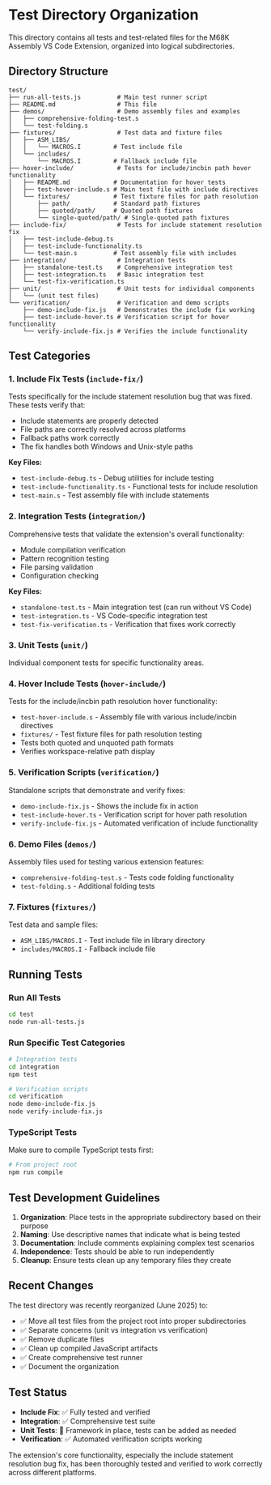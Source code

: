 # Test Directory Organization

This directory contains all tests and test-related files for the M68K Assembly VS Code Extension, organized into logical subdirectories.

## Directory Structure

```text
test/
├── run-all-tests.js          # Main test runner script
├── README.md                 # This file
├── demos/                    # Demo assembly files and examples
│   ├── comprehensive-folding-test.s
│   └── test-folding.s
├── fixtures/                 # Test data and fixture files
│   ├── ASM_LIBS/
│   │   └── MACROS.I         # Test include file
│   └── includes/
│       └── MACROS.I         # Fallback include file
├── hover-include/            # Tests for include/incbin path hover functionality
│   ├── README.md            # Documentation for hover tests
│   ├── test-hover-include.s # Main test file with include directives
│   └── fixtures/            # Test fixture files for path resolution
│       ├── path/            # Standard path fixtures
│       ├── quoted/path/     # Quoted path fixtures
│       └── single-quoted/path/ # Single-quoted path fixtures
├── include-fix/              # Tests for include statement resolution fix
│   ├── test-include-debug.ts
│   ├── test-include-functionality.ts
│   └── test-main.s          # Test assembly file with includes
├── integration/              # Integration tests
│   ├── standalone-test.ts    # Comprehensive integration test
│   ├── test-integration.ts   # Basic integration test
│   └── test-fix-verification.ts
├── unit/                     # Unit tests for individual components
│   └── (unit test files)
└── verification/             # Verification and demo scripts
    ├── demo-include-fix.js   # Demonstrates the include fix working
    ├── test-include-hover.ts # Verification script for hover functionality
    └── verify-include-fix.js # Verifies the include functionality
```

## Test Categories

### 1. Include Fix Tests (`include-fix/`)

Tests specifically for the include statement resolution bug that was fixed. These tests verify that:

- Include statements are properly detected
- File paths are correctly resolved across platforms
- Fallback paths work correctly
- The fix handles both Windows and Unix-style paths

**Key Files:**

- `test-include-debug.ts` - Debug utilities for include testing
- `test-include-functionality.ts` - Functional tests for include resolution
- `test-main.s` - Test assembly file with include statements

### 2. Integration Tests (`integration/`)

Comprehensive tests that validate the extension's overall functionality:

- Module compilation verification
- Pattern recognition testing
- File parsing validation
- Configuration checking

**Key Files:**

- `standalone-test.ts` - Main integration test (can run without VS Code)
- `test-integration.ts` - VS Code-specific integration test
- `test-fix-verification.ts` - Verification that fixes work correctly

### 3. Unit Tests (`unit/`)

Individual component tests for specific functionality areas.

### 4. Hover Include Tests (`hover-include/`)

Tests for the include/incbin path resolution hover functionality:

- `test-hover-include.s` - Assembly file with various include/incbin directives
- `fixtures/` - Test fixture files for path resolution testing
- Tests both quoted and unquoted path formats
- Verifies workspace-relative path display

### 5. Verification Scripts (`verification/`)

Standalone scripts that demonstrate and verify fixes:

- `demo-include-fix.js` - Shows the include fix in action
- `test-include-hover.ts` - Verification script for hover path resolution
- `verify-include-fix.js` - Automated verification of include functionality

### 6. Demo Files (`demos/`)

Assembly files used for testing various extension features:

- `comprehensive-folding-test.s` - Tests code folding functionality
- `test-folding.s` - Additional folding tests

### 7. Fixtures (`fixtures/`)

Test data and sample files:

- `ASM_LIBS/MACROS.I` - Test include file in library directory
- `includes/MACROS.I` - Fallback include file

## Running Tests

### Run All Tests

```bash
cd test
node run-all-tests.js
```

### Run Specific Test Categories

```bash
# Integration tests
cd integration
npm test

# Verification scripts
cd verification
node demo-include-fix.js
node verify-include-fix.js
```

### TypeScript Tests

Make sure to compile TypeScript tests first:

```bash
# From project root
npm run compile
```

## Test Development Guidelines

1. **Organization**: Place tests in the appropriate subdirectory based on their purpose
2. **Naming**: Use descriptive names that indicate what is being tested
3. **Documentation**: Include comments explaining complex test scenarios
4. **Independence**: Tests should be able to run independently
5. **Cleanup**: Ensure tests clean up any temporary files they create

## Recent Changes

The test directory was recently reorganized (June 2025) to:

- ✅ Move all test files from the project root into proper subdirectories
- ✅ Separate concerns (unit vs integration vs verification)
- ✅ Remove duplicate files
- ✅ Clean up compiled JavaScript artifacts
- ✅ Create comprehensive test runner
- ✅ Document the organization

## Test Status

- **Include Fix**: ✅ Fully tested and verified
- **Integration**: ✅ Comprehensive test suite
- **Unit Tests**: 📝 Framework in place, tests can be added as needed
- **Verification**: ✅ Automated verification scripts working

The extension's core functionality, especially the include statement resolution bug fix, has been thoroughly tested and verified to work correctly across different platforms.
